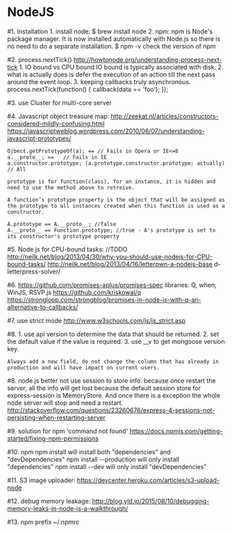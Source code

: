 NodeJS
==============

#1. Installation
    1. install node: 
       $ brew install node
    2. npm:
       npm is Node's package manager. It is now installed automatically with Node.js so there is no need to do a separate installation.
       $ npm -v 
       check the version of npm
   
#2. process.nextTick() http://howtonode.org/understanding-process-next-tick
    1. IO bound vs CPU bound 
       IO bound is typically associated with disk.
    2. what is actually does is defer the execution of an action till the next pass around the event loop.
    3. keeping callbacks truly asynchronous.
       process.nextTick(function() {
       	  callback(data == 'foo');
       	});

#3. use Cluster for multi-core server

#4. Javascript object treasure map:
    http://zeekat.nl/articles/constructors-considered-mildly-confusing.html
    https://javascriptweblog.wordpress.com/2010/06/07/understanding-javascript-prototypes/

    Ojbect.getPrototypeOf(a); == // Fails in Opera or IE<=8
    a.__proto__; ==   // Fails in IE
    a.constructor.prototype; (a.prototype.constructor.prototype; actually) // All

    prototype is for function(class), for an instance, it is hidden and need to use the method above to retreive.

    A function’s prototype property is the object that will be assigned as the prototype to all instances created when this function is used as a constructor.

    A.prototype == A.__proto__; //false
    A.__proto__ == Function.prototype; //true - A's prototype is set to its constructor's prototype property

#5. Node.js for CPU-bound tasks:  //TODO
    http://neilk.net/blog/2013/04/30/why-you-should-use-nodejs-for-CPU-bound-tasks/
    http://neilk.net/blog/2013/04/16/letterpwn-a-nodejs-base d-letterpress-solver/

#6. https://github.com/promises-aplus/promises-spec
    libraries: Q, when, WinJS, RSVP.js
    https://github.com/kriskowal/q
    https://strongloop.com/strongblog/promises-in-node-js-with-q-an-alternative-to-callbacks/

#7. use strict mode
    http://www.w3schools.com/js/js_strict.asp

#8. 1. use api version to determine the data that should be returned.
    2. set the default value if the value is required.
    3. use __v to get mongoose version key.

    Always add a new field, do not change the column that has already in production and will have impact on current users.
#8. node.js better not use session to store info. because once restart the server, all the info will get lost because the default session store for express-session is MemoryStore. And once there is a exception the whole node server will stop and need a restart.
    http://stackoverflow.com/questions/23260676/express-4-sessions-not-persisting-when-restarting-server

#9. solution for npm 'command not found'
    https://docs.npmjs.com/getting-started/fixing-npm-permissions

#10. npm 
    npm install will install both "dependencies" and "devDependencies"
    npm install --production will only install "dependencies"
    npm install --dev will only install "devDependencies"

#11. S3 image uploader: https://devcenter.heroku.com/articles/s3-upload-node 

#12. debug memory leakage: http://blog.yld.io/2015/08/10/debugging-memory-leaks-in-node-js-a-walkthrough/

#13. npm prefix 
~/.npmrc

    







